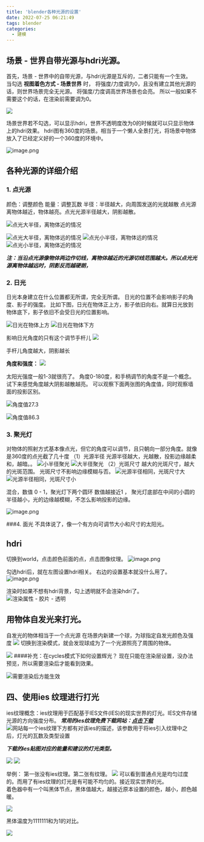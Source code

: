 ```yaml
---
title: 'blender各种光源的设置'
date: 2022-07-25 06:21:49
tags: blender
categories:
  - 建模
---
```

  <meta name="referrer" content="no-referrer">

## 场景 - 世界自带光源与hdri光源。
首先，场景 - 世界中的自带光源，与hdri光源是互斥的，二者只能有一个生效。
当勾选 **视图着色方式 - 场景世界** 时，
将强度/力度调为0，且没有建立其他光源的话，则世界场景完全无光源。
将强度/力度调高世界场景也会亮。
所以一般如果不需要这个的话，在渲染前需要调为0。

![](https://upload-images.jianshu.io/upload_images/20892169-ceb5ff9a35885d1f.png?imageMogr2/auto-orient/strip%7CimageView2/2/w/1240)

场景世界若不勾选，可以显示hdri，世界不透明度改为0的时候就可以只显示物体上的hdri效果。
hdri图有360度的场景。相当于一个懒人全景打光，将场景中物体放入了已经定义好的一个360度的环境中。

![image.png](https://upload-images.jianshu.io/upload_images/20892169-0ab9c7cbe36dac5c.png?imageMogr2/auto-orient/strip%7CimageView2/2/w/1240)

## 各种光源的详细介绍
### 1. 点光源
颜色：调整颜色 
能量：调整瓦数
半径：半径越大，向周围发送的光就越散
点光源离物体越近，物体越亮。点光光源半径越大，阴影越散。

![点光大半径，离物体近的情况](https://upload-images.jianshu.io/upload_images/20892169-1883e0e4b9a0516f.png?imageMogr2/auto-orient/strip%7CimageView2/2/w/1240)

![点光大半径，离物体远的情况](https://upload-images.jianshu.io/upload_images/20892169-f92db444578b98d7.png?imageMogr2/auto-orient/strip%7CimageView2/2/w/1240)
![点光小半径，离物体远的情况](https://upload-images.jianshu.io/upload_images/20892169-5c829fdeaf3f5eff.png?imageMogr2/auto-orient/strip%7CimageView2/2/w/1240)
![点光小半径，离物体近的情况](https://upload-images.jianshu.io/upload_images/20892169-cea42044907a4d0a.png?imageMogr2/auto-orient/strip%7CimageView2/2/w/1240)

***注：当沿点光源像物体两边作切线，离物体越近的光源切线范围越大。所以点光光源离物体越远时，阴影反而越硬朗，*** 
### 2. 日光
日光本身建立在什么位置都无所谓，完全无所谓。
日光的位置不会影响影子的角度、影子的强度。
比如下图，日光在物体正上方，影子依旧向右。就算日光放到物体底下，影子依旧不会受日光的位置影响。

![日光在物体上方](https://upload-images.jianshu.io/upload_images/20892169-065000ffee1dea5c.png?imageMogr2/auto-orient/strip%7CimageView2/2/w/1240)
![日光在物体下方](https://upload-images.jianshu.io/upload_images/20892169-c55a738eee448087.png?imageMogr2/auto-orient/strip%7CimageView2/2/w/1240)

影响日光角度的只有这个调节手杆儿
![](https://upload-images.jianshu.io/upload_images/20892169-0a15053b4b5c67d5.png?imageMogr2/auto-orient/strip%7CimageView2/2/w/1240)

手杆儿角度越大，阴影越长

**角度和强度：**
![](https://upload-images.jianshu.io/upload_images/20892169-becf125bf0a67c14.png?imageMogr2/auto-orient/strip%7CimageView2/2/w/1240)

太阳光强度一般1-3就很亮了。
角度0-180度，和手柄调节的角度不是一个概念。试下来感觉角度越大阴影越散越亮。
可以观察下面两张图的角度值，同时观察墙面的投影区别。

![角度值27.3](https://upload-images.jianshu.io/upload_images/20892169-68c38402253f5024.png?imageMogr2/auto-orient/strip%7CimageView2/2/w/1240)

![角度值86.3](https://upload-images.jianshu.io/upload_images/20892169-47d88031dd17338f.png?imageMogr2/auto-orient/strip%7CimageView2/2/w/1240)

### 3. 聚光灯
对物体的照射方式基本像点光，但它的角度可以调节，且只朝向一部分角度。就像是360度的点光截了几十度
（1）光源半径
光源半径越大，光越散，投影边缘越柔和，越暗。。
![小半径聚光](https://upload-images.jianshu.io/upload_images/20892169-b15015d5527db51c.png?imageMogr2/auto-orient/strip%7CimageView2/2/w/1240)
![大半径聚光](https://upload-images.jianshu.io/upload_images/20892169-77174ca1cbf8e402.png?imageMogr2/auto-orient/strip%7CimageView2/2/w/1240)
（2）光斑尺寸
越大的光斑尺寸，越大的光斑范围。
光斑尺寸不影响边缘模糊与否。
![光源半径相同，光斑尺寸大](https://upload-images.jianshu.io/upload_images/20892169-c8f638d083db6ed9.png?imageMogr2/auto-orient/strip%7CimageView2/2/w/1240)
![光源半径相同，光斑尺寸小](https://upload-images.jianshu.io/upload_images/20892169-45f8a75fb8b469fb.png?imageMogr2/auto-orient/strip%7CimageView2/2/w/1240)

混合，数值 0 - 1，聚光灯下两个圆环
数值越接近1 ， 聚光灯底部在中间的小圆的半径越小，光的边缘越模糊，不怎么影响投影的边缘。

![image.png](https://upload-images.jianshu.io/upload_images/20892169-a73dc81be72f23d3.png?imageMogr2/auto-orient/strip%7CimageView2/2/w/1240)

###4. 面光
不具体说了，像一个有方向可调节大小和尺寸的太阳光。

## hdri
切换到world，点击颜色前面的点，点击图像纹理。
![image.png](https://upload-images.jianshu.io/upload_images/20892169-a55f01ae86ac33ec.png?imageMogr2/auto-orient/strip%7CimageView2/2/w/1240)

勾选hdri后，就在左图设置hdri相关。
右边的设置基本就没什么用了。
![image.png](https://upload-images.jianshu.io/upload_images/20892169-04268ab2dfd15604.png?imageMogr2/auto-orient/strip%7CimageView2/2/w/1240)

渲染时如果不想有hdri背景，勾上透明就不会渲染hdri了。
![渲染属性 - 胶片 - 透明](https://upload-images.jianshu.io/upload_images/20892169-c210344224557ede.png?imageMogr2/auto-orient/strip%7CimageView2/2/w/1240)

## 用物体自发光来打光。
自发光的物体相当于一个点光源
在场景内新建一个球，为球指定自发光颜色及强度
![](https://upload-images.jianshu.io/upload_images/20892169-cebc7569cfebb0d8.png?imageMogr2/auto-orient/strip%7CimageView2/2/w/1240)
切换到渲染模式，就会发现球成为了一个光源照亮了周围的物体。

![](https://upload-images.jianshu.io/upload_images/20892169-4ab53e17b2e8d6f3.png?imageMogr2/auto-orient/strip%7CimageView2/2/w/1240)
####补充：在cycles模式下如何设置辉光？
现在只能在渲染层设置，没办法预览，所以需要渲染后才能看到效果。

![需要渲染后方能生效](https://upload-images.jianshu.io/upload_images/20892169-e2fed694ee367646.png?imageMogr2/auto-orient/strip%7CimageView2/2/w/1240)

## 四、使用ies 纹理进行打光
ies纹理概念：ies纹理用于匹配基于IES文件(IES)的现实世界的灯光。IES文件存储光源的方向强度分布。
***常用的ies纹理免费下载网站：[点击下载](https://ieslibrary.com/en/home)***
![网站每一个ies纹理下方都有对该ies的描述，该参数用于将ies引入纹理中之后，灯光的瓦数及类型设置](https://upload-images.jianshu.io/upload_images/20892169-241501fa8a26d909.png?imageMogr2/auto-orient/strip%7CimageView2/2/w/1240)

***下载的ies贴图对应的能量和建议的灯光类型。***

![](https://upload-images.jianshu.io/upload_images/20892169-24f53213f85355cc.png?imageMogr2/auto-orient/strip%7CimageView2/2/w/1240)
![](https://upload-images.jianshu.io/upload_images/20892169-616e3dbbc9afe1e2.png?imageMogr2/auto-orient/strip%7CimageView2/2/w/1240)

举例：
第一张没有ies纹理。第二张有纹理。
![](https://upload-images.jianshu.io/upload_images/20892169-c0a90c28ffd9bd8e.png?imageMogr2/auto-orient/strip%7CimageView2/2/w/1240)
可以看到普通点光是均匀过度的。而用了有ies纹理的灯光是有可能不均匀的。接近现实世界的光。
<br>
着色器中有一个叫黑体节点，黑体值越大，越接近原本设置的颜色，越小，颜色越暖。

![](https://upload-images.jianshu.io/upload_images/20892169-b84cafd1629ebdc2.png?imageMogr2/auto-orient/strip%7CimageView2/2/w/1240)

黑体温度为1111111和为1的对比。

![](https://upload-images.jianshu.io/upload_images/20892169-b20b1ee246850e78.png?imageMogr2/auto-orient/strip%7CimageView2/2/w/1240)